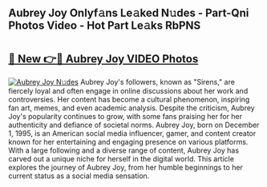 ## Aubrey Joy Onlyf𝚊ns Le𝚊ked N𝚞des - Part-Qni Photos Video - Hot Part Le𝚊ks RbPNS

# <h2><a href="http://ab42522.deff.icu/?id=Aubrey+Joy">🔗 New 👉🔴 Aubrey Joy VIDEO Photos</a></h2>

[![Aubrey Joy N𝚞des](https://i.imgur.com/rIISA9y.gif)](http://ab42522.deff.icu/?id=Aubrey+Joy)
Aubrey Joy's followers, known as "Sirens," are fiercely loyal and often engage in online discussions about her work and controversies. Her content has become a cultural phenomenon, inspiring fan art, memes, and even academic analysis. Despite the criticism, Aubrey Joy's popularity continues to grow, with some fans praising her for her authenticity and defiance of societal norms. Aubrey Joy, born on December 1, 1995, is an American social media influencer, gamer, and content creator known for her entertaining and engaging presence on various platforms. With a large following and a diverse range of content, Aubrey Joy has carved out a unique niche for herself in the digital world. This article explores the journey of Aubrey Joy, from her humble beginnings to her current status as a social media sensation.

